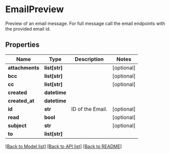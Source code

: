 # EmailPreview

Preview of an email message. For full message call the email endpoints with the provided email id.
## Properties
Name | Type | Description | Notes
------------ | ------------- | ------------- | -------------
**attachments** | **list[str]** |  | [optional] 
**bcc** | **list[str]** |  | [optional] 
**cc** | **list[str]** |  | [optional] 
**created** | **datetime** |  | 
**created_at** | **datetime** |  | 
**id** | **str** | ID of the Email. | [optional] 
**read** | **bool** |  | [optional] 
**subject** | **str** |  | [optional] 
**to** | **list[str]** |  | 

[[Back to Model list]](../README.md#documentation-for-models) [[Back to API list]](../README.md#documentation-for-api-endpoints) [[Back to README]](../README.md)


